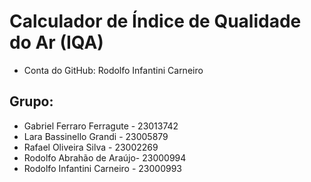 # Calculador de Índice de Qualidade do Ar (IQA)

-   Conta do GitHub: Rodolfo Infantini Carneiro

## Grupo:

-   Gabriel Ferraro Ferragute - 23013742
-   Lara Bassinello Grandi - 23005879
-   Rafael Oliveira Silva - 23002269
-   Rodolfo Abrahão de Araújo- 23000994
-   Rodolfo Infantini Carneiro - 23000993
